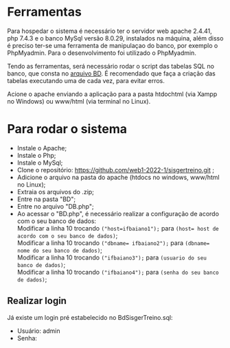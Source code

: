 # Ferramentas

Para hospedar o sistema é necessário ter o servidor web apache 2.4.41, php 7.4.3 e o banco MySql versão 8.0.29, instalados na máquina, além disso é preciso ter-se uma  ferramenta de manipulaçao do banco, por exemplo o PhpMyadmin. Para o desenvolvimento foi utilizado o PhpMyadmin.

Tendo as ferramentas, será necessário rodar o script das tabelas SQL no banco, que consta no [arquivo BD](../BD/BdSisgerTreino.sql). É recomendado que faça a criação das tabelas executando uma de cada vez, para evitar erros.

Acione o apache enviando a aplicação para a pasta htdochtml (via Xampp no Windows) ou www/html (via terminal no Linux).



# Para rodar o sistema

- Instale o Apache;
- Instale o Php;
- Instale o MySql;
- Clone o repositório: https://github.com/web1-2022-1/sisgertreino.git ;
- Adicione o arquivo na pasta do apache (htdocs no windows, www/html no Linux);
- Extraia os arquivos do .zip;
- Entre na pasta "BD";
- Entre no arquivo "DB.php";
- Ao acessar o "BD.php", é necessário realizar a configuração de acordo com o seu banco de dados: <br>
Modificar a linha 10 trocando ```("host=ifbaiano1");``` para ```(host= host de acordo com o seu banco de dados)```;<br>
Modificar a linha 10 trocando ```("dbname= ifbaiano2");``` para ```(dbname= nome do seu banco de dados)```;<br>
Modificar a linha 10 trocando ```("ifbaiano3");``` para ```(usuario do seu banco de dados)```;<br>
Modificar a linha 10 trocando ```("ifbaiano4");``` para ```(senha do seu banco de dados)```;<br>

## Realizar login

Já existe um login pré estabelecido no BdSisgerTreino.sql:

- Usuário: admin
- Senha: 


